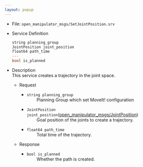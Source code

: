 ```yaml
---
layout: popup
---
```


- File: `open_manipulator_msgs/SetJointPosition.srv`

- Service Definition
  ```c
  string planning_group
  JointPosition joint_position
  float64 path_time
  ---
  bool is_planned
  ```

- Description  
This service creates a trajectory in the joint space.

  - Request  
    * `string planning_group`  
&emsp;&emsp; Planning Group which set MoveIt! configuration

    * `JointPosition joint_position`([open_manipulator_msgs/JointPosition])  
&emsp;&emsp; Goal position of the joints to create a trajectory.

    * `float64 path_time`  
&emsp;&emsp; Total time of the trajectory.

  - Response
    * `bool is_planned`  
&emsp;&emsp; Whether the path is created.


[open_manipulator_msgs/JointPosition]: /docs/en/popup/open_manipulator_msgs_JointPosition/